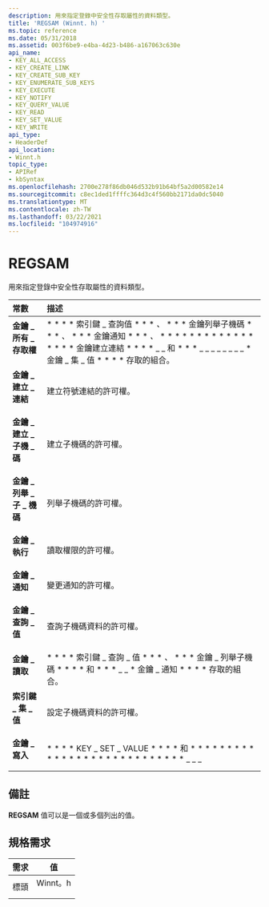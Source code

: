 ```yaml
---
description: 用來指定登錄中安全性存取屬性的資料類型。
title: 'REGSAM (Winnt. h) '
ms.topic: reference
ms.date: 05/31/2018
ms.assetid: 003f6be9-e4ba-4d23-b486-a167063c630e
api_name:
- KEY_ALL_ACCESS
- KEY_CREATE_LINK
- KEY_CREATE_SUB_KEY
- KEY_ENUMERATE_SUB_KEYS
- KEY_EXECUTE
- KEY_NOTIFY
- KEY_QUERY_VALUE
- KEY_READ
- KEY_SET_VALUE
- KEY_WRITE
api_type:
- HeaderDef
api_location:
- Winnt.h
topic_type:
- APIRef
- kbSyntax
ms.openlocfilehash: 2700e278f86db046d532b91b64bf5a2d00582e14
ms.sourcegitcommit: c8ec1ded1ffffc364d3c4f560bb2171da0dc5040
ms.translationtype: MT
ms.contentlocale: zh-TW
ms.lasthandoff: 03/22/2021
ms.locfileid: "104974916"
---
```

# <a name="regsam"></a>REGSAM

用來指定登錄中安全性存取屬性的資料類型。



| 常數                                                                                                                                                                                   | 描述                                                                                                                                                                                                |
|:-------------------------------------------------------------------------------------------------------------------------------------------------------------------------------------------|:-----------------------------------------------------------------------------------------------------------------------------------------------------------------------------------------------------------|
| <span id="KEY_ALL_ACCESS"></span><span id="key_all_access"></span><dl> <dt>**金鑰 \_ 所有 \_ 存取權**</dt> </dl>                          | * * * * 索引鍵 \_ 查詢值 * * * *、* * * * 金鑰列舉子機碼 * * * *、* * * * 金鑰通知 * * * *、* * * * * * * * * * * * * * * * * * 金鑰建立連結 * * * * \_ \_ 和 * * * \_ \_ \_ \_ \_ \_ \_ \_ * 金鑰 \_ 集 \_ 值 * * * * 存取的組合。<br/> |
| <span id="KEY_CREATE_LINK"></span><span id="key_create_link"></span><dl> <dt>**金鑰 \_ 建立 \_ 連結**</dt> </dl>                       | 建立符號連結的許可權。<br/>                                                                                                                                                           |
| <span id="KEY_CREATE_SUB_KEY"></span><span id="key_create_sub_key"></span><dl> <dt>**金鑰 \_ 建立 \_ 子機 \_ 碼**</dt> </dl>             | 建立子機碼的許可權。<br/>                                                                                                                                                                   |
| <span id="KEY_ENUMERATE_SUB_KEYS"></span><span id="key_enumerate_sub_keys"></span><dl> <dt>**金鑰 \_ 列舉 \_ 子 \_ 機碼**</dt> </dl> | 列舉子機碼的許可權。<br/>                                                                                                                                                                |
| <span id="KEY_EXECUTE"></span><span id="key_execute"></span><dl> <dt>**金鑰 \_ 執行**</dt> </dl>                                    | 讀取權限的許可權。<br/>                                                                                                                                                                     |
| <span id="KEY_NOTIFY"></span><span id="key_notify"></span><dl> <dt>**金鑰 \_ 通知**</dt> </dl>                                       | 變更通知的許可權。<br/>                                                                                                                                                             |
| <span id="KEY_QUERY_VALUE"></span><span id="key_query_value"></span><dl> <dt>**金鑰 \_ 查詢 \_ 值**</dt> </dl>                       | 查詢子機碼資料的許可權。<br/>                                                                                                                                                                |
| <span id="KEY_READ"></span><span id="key_read"></span><dl> <dt>**金鑰 \_ 讀取**</dt> </dl>                                             | * * * * 索引鍵 \_ 查詢 \_ 值 * * * *、* * * * 金鑰 \_ 列舉子機碼 * * * * 和 * * * \_ \_ * 金鑰 \_ 通知 * * * * 存取的組合。<br/>                                                                                    |
| <span id="KEY_SET_VALUE"></span><span id="key_set_value"></span><dl> <dt>**索引鍵 \_ 集 \_ 值**</dt> </dl>                             | 設定子機碼資料的許可權。<br/>                                                                                                                                                                  |
| <span id="KEY_WRITE"></span><span id="key_write"></span><dl> <dt>**金鑰 \_ 寫入**</dt> </dl>                                          | * * * * KEY \_ SET \_ VALUE * * * * 和 * * * * * * * * * * * * * * * * * * * * * * * * * * * * \_ \_ \_<br/>                                                                                                                |



## <a name="remarks"></a>備註

**REGSAM** 值可以是一個或多個列出的值。

## <a name="requirements"></a>規格需求



| 需求 | 值 |
|-------------------|------------------------------------------------------------------------------------|
| 標頭<br/> | <dl> <dt>Winnt。h</dt> </dl> |



 

 




